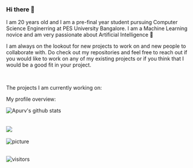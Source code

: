 ### Hi there 👋

<!--
**arpitnigam45/arpitnigam45** is a ✨ _special_ ✨ repository because its `README.md` (this file) appears on your GitHub profile.
---
title: ApurvShah
date: '2020-26-07'
spoiler: Dynamic Realtime Readme Template
categories: ["dynamic", "all-profile"]
githubUsername: 'ApurvShah007'
---

<p align="center">
 <img width="100px" src="https://res.cloudinary.com/anuraghazra/image/upload/v1594908242/logo_ccswme.svg" align="center" alt="Github Readme Stats" />
 <h2 align="center">Profile</h2>
</p>

### Hi there 👋 I am [Arpit Nigam](https://arpitnigam45.github.io)

<a href="https://www.linkedin.com/in/arpit-nigam-737951178/">
  <img align="left" alt="Apurv's LinkdeIN" width="22px" src="https://cdn.jsdelivr.net/npm/simple-icons@v3/icons/linkedin.svg" />
</a>
<a href="https://https://leetcode.com/nigamarpit7000/">
  <img align="left" alt="Arpit's Leetcode" width="22px" src="https://cdn.jsdelivr.net/npm/simple-icons@v3/icons/leetcode.svg" />
</a>
  <img align="left" alt="Apurv's Leetcode" width="22px" src="https://cdn.jsdelivr.net/npm/simple-icons@v3/icons/medium.svg"/>
</a>

<br />
<br />
-->

<!--
**ApurvShah007/ApurvShah007** is a ✨ _special_ ✨ repository because its `README.md` (this file) appears on your GitHub profile.
-->

<div>
 <p>

I am 20 years old and I am a pre-final year student pursuing Computer Science Enginerring at PES University Bangalore. I am a Machine Learning novice and am very passionate about Artificial Intelligence 🚀

I am always on the lookout for new projects to work on and new people to collaborate with. Do check out my repositories and feel free to reach out if you would like to work on any of my existing projects or if you think that I would be a good fit in your project.

</h4>
</div>

<br />

<div><p>The projects I am currently working on: </p></div>


<div><p>My profile overview: </p></div>

![Apurv's github stats](https://github-readme-stats.vercel.app/api?username=Arpitnigam45&show_icons=tru)
<br />
<br />
<br>
<img src="https://github-readme-stats.vercel.app/api/top-langs/?username=arpitnigam45&theme=react&langs_count=5">
<br>
<br>
![picture](https://raw.githubusercontent.com/saadeghi/saadeghi/master/dino.gif)
<br />
<br />

 ![visitors](https://visitor-badge.laobi.icu/badge?page_id=Arpitnigam45.Arpitnigam45)


